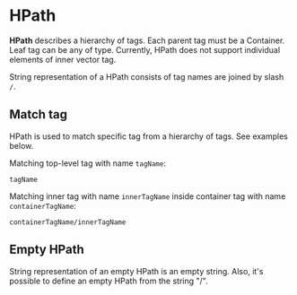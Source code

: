 # HPath
**HPath** describes a hierarchy of tags.
Each parent tag must be a Container.
Leaf tag can be any of type.
Currently, HPath does not support individual elements of inner vector tag.

String representation of a HPath consists of tag names are joined by slash `/`.

## Match tag
HPath is used to match specific tag from a hierarchy of tags. See examples below.

Matching top-level tag with name `tagName`:
```plaintext
tagName
```

Matching inner tag with name `innerTagName` inside container tag with name `containerTagName`:
```plaintext
containerTagName/innerTagName
```

## Empty HPath
String representation of an empty HPath is an empty string. Also, it's possible to define an empty HPath from the string "/".
